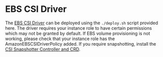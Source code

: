 # EBS CSI Driver

The [EBS CSI Driver](https://github.com/kubernetes-sigs/aws-ebs-csi-driver/blob/master/docs/install.md) can be deployed using the `./deploy.sh` script provided here. The driver requires your instance role to have certain permissions which may not be granted by default. 
If EBS volume provisioning is not working, please check that your instance role has the AmazonEBSCSIDriverPolicy added. 
If you require snapshotting, install the [CSI Snapshotter Controller and CRD](https://github.com/kubernetes-csi/external-snapshotter).

